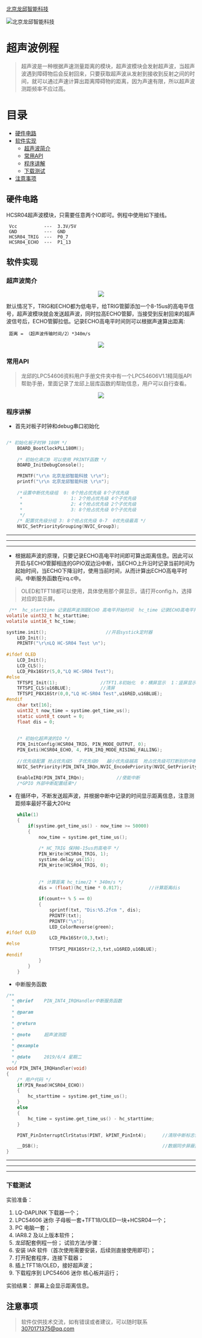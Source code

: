 [北京龙邱智能科技](http://shop36265907.taobao.com)

![北京龙邱智能科技](https://note.youdao.com/yws/api/personal/file/WEB8a51a3385904ba8d4505271e9e9be364?method=download&shareKey=c0de97cb64246fe4120904147dbaf057 "北京龙邱智能科技")

# 超声波例程

>超声波是一种根据声速测量距离的模块，超声波模块会发射超声波，当超声波遇到障碍物后会反射回来，只要获取超声波从发射到接收到反射之间的时间，就可以通过声速计算出距离障碍物的距离，因为声速有限，所以超声波测距频率不应过高。

# 目录  

- [硬件电路](##硬件电路)  
- [软件实现](##软件实现)  
  - [超声波简介](###超声波简介)  
  - [常用API](###常用API)
  - [程序讲解](###程序讲解)  
  - [下载测试](###下载测试)  
- [注意事项](##注意事项)

## 硬件电路

HCSR04超声波模块，只需要任意两个IO即可。例程中使用如下接线。

     Vcc          ---  3.3V/5V
     GND          ---  GND
     HCSR04_TRIG  ---  P0_7
     HCSR04_ECHO  ---  P1_13

## 软件实现

### 超声波简介

<div align="center">
<img src="https://note.youdao.com/yws/api/personal/file/WEB83f874399ed8ecbc1b7b0f5a3286bdbb?method=download&shareKey=8fb7a098e90cacc6bcfbf1ce9d1d6c5f">
</div>

默认情况下，TRIG和ECHO都为低电平，给TRIG管脚添加一个8-15us的高电平信号，超声波模块就会发送超声波，同时拉高ECHO管脚，当接受到反射回来的超声波信号后，ECHO管脚拉低。记录ECHO高电平时间则可以根据声速算出距离:  

     距离 = （超声波传输时间/2）*340m/s

<div align="center">
<img src="https://note.youdao.com/yws/api/personal/file/WEB7a6c6b029cca6658c2abe10711baf05d?method=download&shareKey=207c2fc4c18f3f567795b0efb1cb3902">
</div>

### 常用API

>龙邱的LPC54606资料用户手册文件夹中有一个LPC54606V1.1精简版API帮助手册，里面记录了龙邱上层库函数的帮助信息，用户可以自行查看。

<div align="center">
<img src="https://note.youdao.com/yws/api/personal/file/WEBa1492b565360cbc4819d4ffdd6c5f0d9?method=download&shareKey=7d5a2745ff9aa655e86587f22890af51">
</div>

### 程序讲解

* 首先对板子时钟和debug串口初始化

```c

/* 初始化板子时钟 180M */
    BOARD_BootClockPLL180M();
    
    /* 初始化串口0 可以使用 PRINTF函数 */
    BOARD_InitDebugConsole();

    PRINTF("\r\n 北京龙邱智能科技 \r\n");
    printf("\r\n 北京龙邱智能科技 \r\n");
    
    /*设置中断优先级组  0: 0个抢占优先级 8个子优先级 
     *                  1: 2个抢占优先级 4个子优先级 
	 *		            2: 4个抢占优先级 2个子优先级 
     *                  3: 8个抢占优先级 0个子优先级 
     */
	/* 配置优先级分组 3: 8个抢占优先级 0-7  0优先级最高 */
    NVIC_SetPriorityGrouping(NVIC_Group3);
```

---
---
---

* 根据超声波的原理，只要记录ECHO高电平时间即可算出距离信息。因此可以开启与ECHO管脚相连的GPIO双边沿中断，当ECHO上升沿时记录当前时间为起始时间，当ECHO下降沿时，使用当前时间，从而计算出ECHO高电平时间。中断服务函数在irq.c中。

>OLED和TFT18都可以使用，具体使用那个屏显示，请打开config.h，选择对应的显示屏。

```c
 /**  hc_starttime 记录超声波测距ECHO 高电平开始时间  hc_time 记录ECHO高电平持续时间 */
volatile uint32_t hc_starttime; 
volatile uint16_t hc_time;

systime.init();                      //开启systick定时器
	LED_Init();
	PRINTF("\r\nLQ HC-SR04 Test \n");
	
#ifdef OLED
	LCD_Init();
    LCD_CLS();
	LCD_P8x16Str(5,0,"LQ HC-SR04 Test");
#else
	TFTSPI_Init(1);                //TFT1.8初始化  0：横屏显示  1：竖屏显示  
    TFTSPI_CLS(u16BLUE);           //清屏
	TFTSPI_P8X16Str(0,0,"LQ HC-SR04 Test",u16RED,u16BLUE);
#endif
	char txt[16];
	uint32_t now_time = systime.get_time_us();
	static uint8_t count = 0;
	float dis = 0;
    
    
	/* 初始化超声波的IO */
	PIN_InitConfig(HCSR04_TRIG, PIN_MODE_OUTPUT, 0);
    PIN_Exti(HCSR04_ECHO, 4, PIN_IRQ_MODE_RISING_FALLING);
    
    //优先级配置 抢占优先级5  子优先级0   越小优先级越高  抢占优先级可打断别的中断
    NVIC_SetPriority(PIN_INT4_IRQn,NVIC_EncodePriority(NVIC_GetPriorityGrouping(),5,0));
    
	EnableIRQ(PIN_INT4_IRQn);			 //使能中断  
    /*GPIO 外部中断配置结束*/  
```

* 在循环中，不断发送超声波，并根据中断中记录的时间显示距离信息，注意测距频率最好不最大20Hz

```c
	while(1)
	{       
		if(systime.get_time_us() - now_time >= 50000)
		{
			now_time = systime.get_time_us();
            
			/* HC_TRIG 保持8-15us的高电平 */
			PIN_Write(HCSR04_TRIG, 1);
			systime.delay_us(15);
			PIN_Write(HCSR04_TRIG, 0);
			
		
			/* 计算距离 hc_time/2 * 340m/s */
			dis = (float)(hc_time * 0.017);          //计算距离dis
			
			if(count++ % 5 == 0)
			{
				sprintf(txt, "Dis:%5.2fcm ", dis);
				PRINTF(txt);
                PRINTF("\n");
				LED_ColorReverse(green);
#ifdef OLED
				LCD_P8x16Str(0,3,txt);
#else
				TFTSPI_P8X16Str(2,3,txt,u16RED,u16BLUE);
#endif
			}
		}
	}
```
* 中断服务函数

```c
/**
  * @brief    PIN_INT4_IRQHandler中断服务函数
  *
  * @param    
  *
  * @return   
  *
  * @note     超声波测距
  *
  * @example  
  *
  * @date     2019/6/4 星期二
  */
void PIN_INT4_IRQHandler(void)
{ 
    /* 用户代码 */
    if(PIN_Read(HCSR04_ECHO))
    {
        hc_starttime = systime.get_time_us();
    }
    else
    {
        hc_time = systime.get_time_us() - hc_starttime;
    }

    PINT_PinInterruptClrStatus(PINT, kPINT_PinInt4);      //清除中断标志位

    __DSB();				                              //数据同步屏蔽指令 
}
```
---
---
---

### 下载测试

实验准备：
1) LQ-DAPLINK 下载器一个；
2) LPC54606 迷你 子母板一套+TFT18/OLED一块+HCSR04一个；
3) PC 电脑一套；
4) IAR8.2 及以上版本软件；
5) 龙邱配套例程一份；
试验方法/步骤：
1) 安装 IAR 软件（首次使用需要安装，后续则直接使用即可）；
2) 打开配套程序，连接下载器；
3) 插上TFT18/OLED，接好超声波；
4) 下载程序到 LPC54606 迷你 核心板并运行；  

实验结果：
屏幕上会显示距离信息。

## 注意事项

>软件仅供技术交流，如有错误或者建议，可以随时联系 3070171375@qq.com 
